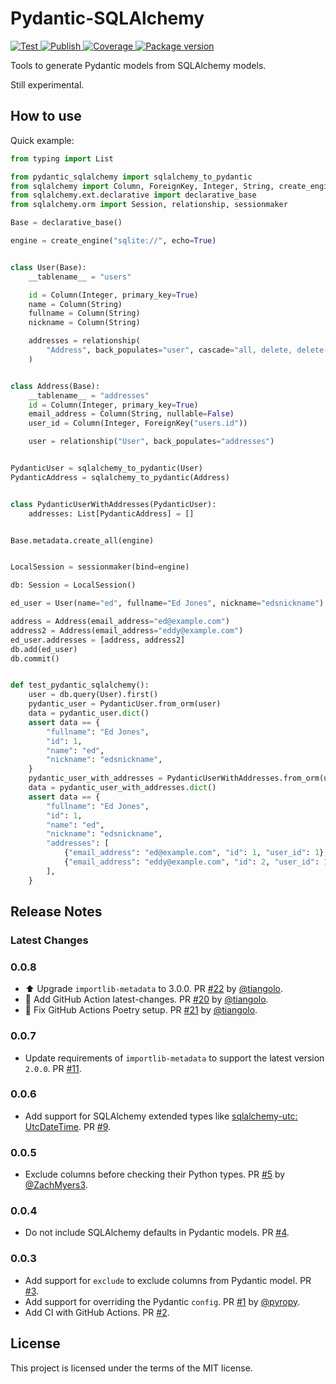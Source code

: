 # Pydantic-SQLAlchemy

<a href="https://github.com/tiangolo/pydantic-sqlalchemy/actions?query=workflow%3ATest" target="_blank">
    <img src="https://github.com/tiangolo/pydantic-sqlalchemy/workflows/Test/badge.svg" alt="Test">
</a>
<a href="https://github.com/tiangolo/pydantic-sqlalchemy/actions?query=workflow%3APublish" target="_blank">
    <img src="https://github.com/tiangolo/pydantic-sqlalchemy/workflows/Publish/badge.svg" alt="Publish">
</a>
<a href="https://codecov.io/gh/tiangolo/pydantic-sqlalchemy" target="_blank">
    <img src="https://img.shields.io/codecov/c/github/tiangolo/pydantic-sqlalchemy?color=%2334D058" alt="Coverage">
</a>
<a href="https://pypi.org/project/pydantic-sqlalchemy" target="_blank">
    <img src="https://img.shields.io/pypi/v/pydantic-sqlalchemy?color=%2334D058&label=pypi%20package" alt="Package version">
</a>

Tools to generate Pydantic models from SQLAlchemy models.

Still experimental.

## How to use

Quick example:

```Python
from typing import List

from pydantic_sqlalchemy import sqlalchemy_to_pydantic
from sqlalchemy import Column, ForeignKey, Integer, String, create_engine
from sqlalchemy.ext.declarative import declarative_base
from sqlalchemy.orm import Session, relationship, sessionmaker

Base = declarative_base()

engine = create_engine("sqlite://", echo=True)


class User(Base):
    __tablename__ = "users"

    id = Column(Integer, primary_key=True)
    name = Column(String)
    fullname = Column(String)
    nickname = Column(String)

    addresses = relationship(
        "Address", back_populates="user", cascade="all, delete, delete-orphan"
    )


class Address(Base):
    __tablename__ = "addresses"
    id = Column(Integer, primary_key=True)
    email_address = Column(String, nullable=False)
    user_id = Column(Integer, ForeignKey("users.id"))

    user = relationship("User", back_populates="addresses")


PydanticUser = sqlalchemy_to_pydantic(User)
PydanticAddress = sqlalchemy_to_pydantic(Address)


class PydanticUserWithAddresses(PydanticUser):
    addresses: List[PydanticAddress] = []


Base.metadata.create_all(engine)


LocalSession = sessionmaker(bind=engine)

db: Session = LocalSession()

ed_user = User(name="ed", fullname="Ed Jones", nickname="edsnickname")

address = Address(email_address="ed@example.com")
address2 = Address(email_address="eddy@example.com")
ed_user.addresses = [address, address2]
db.add(ed_user)
db.commit()


def test_pydantic_sqlalchemy():
    user = db.query(User).first()
    pydantic_user = PydanticUser.from_orm(user)
    data = pydantic_user.dict()
    assert data == {
        "fullname": "Ed Jones",
        "id": 1,
        "name": "ed",
        "nickname": "edsnickname",
    }
    pydantic_user_with_addresses = PydanticUserWithAddresses.from_orm(user)
    data = pydantic_user_with_addresses.dict()
    assert data == {
        "fullname": "Ed Jones",
        "id": 1,
        "name": "ed",
        "nickname": "edsnickname",
        "addresses": [
            {"email_address": "ed@example.com", "id": 1, "user_id": 1},
            {"email_address": "eddy@example.com", "id": 2, "user_id": 1},
        ],
    }
```

## Release Notes

### Latest Changes

### 0.0.8

* ⬆️ Upgrade `importlib-metadata` to 3.0.0. PR [#22](https://github.com/tiangolo/pydantic-sqlalchemy/pull/22) by [@tiangolo](https://github.com/tiangolo).
* 👷 Add GitHub Action latest-changes. PR [#20](https://github.com/tiangolo/pydantic-sqlalchemy/pull/20) by [@tiangolo](https://github.com/tiangolo).
* 💚 Fix GitHub Actions Poetry setup. PR [#21](https://github.com/tiangolo/pydantic-sqlalchemy/pull/21) by [@tiangolo](https://github.com/tiangolo).

### 0.0.7

* Update requirements of `importlib-metadata` to support the latest version `2.0.0`. PR [#11](https://github.com/tiangolo/pydantic-sqlalchemy/pull/11).

### 0.0.6

* Add support for SQLAlchemy extended types like [sqlalchemy-utc: UtcDateTime](https://github.com/spoqa/sqlalchemy-utc). PR [#9](https://github.com/tiangolo/pydantic-sqlalchemy/pull/9).

### 0.0.5

* Exclude columns before checking their Python types. PR [#5](https://github.com/tiangolo/pydantic-sqlalchemy/pull/5) by [@ZachMyers3](https://github.com/ZachMyers3).

### 0.0.4

* Do not include SQLAlchemy defaults in Pydantic models. PR [#4](https://github.com/tiangolo/pydantic-sqlalchemy/pull/4).

### 0.0.3

* Add support for `exclude` to exclude columns from Pydantic model. PR [#3](https://github.com/tiangolo/pydantic-sqlalchemy/pull/3).
* Add support for overriding the Pydantic `config`. PR [#1](https://github.com/tiangolo/pydantic-sqlalchemy/pull/1) by [@pyropy](https://github.com/pyropy).
* Add CI with GitHub Actions. PR [#2](https://github.com/tiangolo/pydantic-sqlalchemy/pull/2).

## License

This project is licensed under the terms of the MIT license.
